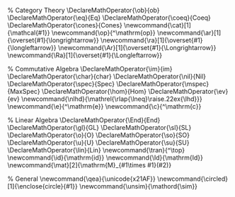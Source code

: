 % Category Theory
\DeclareMathOperator{\ob}{ob}
\DeclareMathOperator{\eq}{Eq}
\DeclareMathOperator{\coeq}{Coeq}
\DeclareMathOperator{\cones}{Cones}
\newcommand{\cat}[1]{\mathcal{#1}}
\newcommand{\op}{^\mathrm{op}}
\newcommand{\ar}[1]{\overset{#1}{\longrightarrow}}
\newcommand{\ra}[1]{\overset{#1}{\longleftarrow}}
\newcommand{\Ar}[1]{\overset{#1}{\Longrightarrow}}
\newcommand{\Ra}[1]{\overset{#1}{\Longleftarrow}}

% Commutative Algebra
\DeclareMathOperator{\im}{im}
\DeclareMathOperator{\char}{char}
\DeclareMathOperator{\nil}{Nil}
\DeclareMathOperator{\spec}{Spec}
\DeclareMathOperator{\mspec}{MaxSpec}
\DeclareMathOperator{\hom}{Hom}
\DeclareMathOperator{\ev}{ev}
\newcommand{\nlhd}{\mathrel{\rlap{\lneq}\raise.22ex{\lhd}}}
\newcommand{\e}{^\mathrm{e}}
\newcommand{\c}{^\mathrm{c}}

% Linear Algebra
\DeclareMathOperator{\End}{End}
\DeclareMathOperator{\gl}{GL}
\DeclareMathOperator{\sl}{SL}
\DeclareMathOperator{\o}{O}
\DeclareMathOperator{\so}{SO}
\DeclareMathOperator{\u}{U}
\DeclareMathOperator{\su}{SU}
\DeclareMathOperator{\lin}{Lin}
\newcommand{\tran}{^\top}
\newcommand{\id}{\mathrm{id}}
\newcommand{\Id}{\mathrm{Id}}
\newcommand{\mat}[2]{\mathrm{M}_{#1\times #1}(#2)}

% General
\newcommand{\qea}{\unicode{x21AF}}
\newcommand{\circled}[1]{\enclose{circle}{#1}}
\newcommand{\unsim}{\mathord{\sim}}